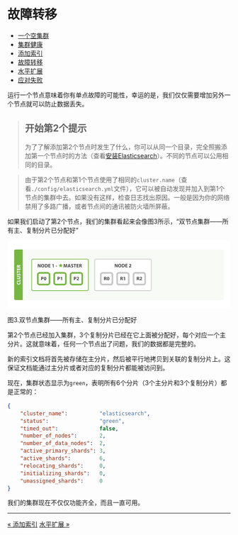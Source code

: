 
故障转移
===========

* [一个空集群](an-empty-cluster.md)
* [集群健康](cluster-helth.md)
* [添加索引](add-an-index.md)
* [故障转移](add-failover.md)
* [水平扩展](scale-horizontally.md)
* [应对失败](coping-with-failure)


运行一个节点意味着你有单点故障的可能性，幸运的是，我们仅仅需要增加另外一个节点就可以防止数据丢失。

> 开始第2个提示
> -------------
> 为了了解添加第2个节点时发生了什么，你可以从同一个目录，完全照搬添加第一个节点时的方法（查看[安装Elasticsearch](installing-elasticsearch.md)）。不同的节点可以公用相同的目录。

> 由于第2个节点和第1个节点使用了相同的`cluster.name`（查看`./config/elasticsearch.yml`文件），它可以被自动发现并加入到第1个节点的集群中去。如果没有这样，检查日志找出原因。一般是因为你的网络禁用了多路广播，或者节点间的通讯被防火墙所屏蔽。

如果我们启动了第2个节点，我们的集群看起来会像图3所示，“双节点集群——所有主、复制分片已分配好”

![双节点集群](elas_0203.png)

图3.双节点集群——所有主、复制分片已分配好


第2个节点已经加入集群，3个复制分片已经在它上面被分配好，每个对应一个主分片。这就意味着，任何一个节点出了问题，我们的数据都是完整的。

新的索引文档将首先被存储在主分片，然后被平行地拷贝到关联的复制分片上。这保证文档能通过主分片或者对应的复制分片都能被访问到。

现在，集群状态显示为`green`，表明所有6个分片（3个主分片和3个复制分片）都是正常的：

```json
{
    "cluster_name":          "elasticsearch",
    "status":                "green", 
    "timed_out":             false,
    "number_of_nodes":       2,
    "number_of_data_nodes":  2,
    "active_primary_shards": 3,
    "active_shards":         6,
    "relocating_shards":     0,
    "initializing_shards":   0,
    "unassigned_shards":     0
}
```

我们的集群现在不仅仅功能齐全，而且一直可用。


------------------------------------

[« 添加索引](add-an-index.md)   [水平扩展 »](scale_horizontally.md)

